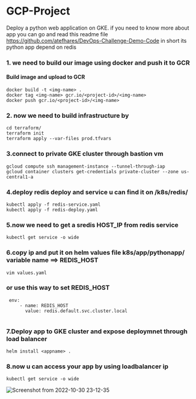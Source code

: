 # GCP-Project

Deploy a python web application on GKE. if you need to know more about app you can go and read this readme file https://github.com/atefhares/DevOps-Challenge-Demo-Code in short its python app depend on redis

### 1. we need to build our image using docker and push it to GCR

#### Build image and upload to GCR
```
docker build -t <img-name> .
docker tag <img-name> gcr.io/<project-id>/<img-name>
docker push gcr.io/<project-id>/<img-name>
```

### 2. now we need to build infrastructure by 
```
cd terraform/
terraform init
terraform apply --var-files prod.tfvars
```

### 3.connect to private GKE cluster through bastion vm
```
gcloud compute ssh management-instance --tunnel-through-iap
gcloud container clusters get-credentials private-cluster --zone us-central1-a
```

### 4.deploy redis deploy and service u can find it on /k8s/redis/
```
kubectl apply -f redis-service.yaml
kubectl apply -f redis-deploy.yaml
```

### 5.now we need to get a sredis HOST_IP from redis service 
```
kubectl get service -o wide
```

### 6.copy ip and put it on helm values file k8s/app/pythonapp/ variable name ==> REDIS_HOST

```
vim values.yaml
```
### or use this way to set REDIS_HOST
```
 env:
     - name: REDIS_HOST
       value: redis.default.svc.cluster.local
       
```
### 7.Deploy app to GKE cluster and expose deploymnet through load balancer
```
helm install <appname> .
```

### 8.now u can access your app by using loadbalancer ip
```
kubectl get service -o wide
```
![Screenshot from 2022-10-30 23-12-35](https://user-images.githubusercontent.com/52250018/198902038-0fdb4f3a-a2c8-460a-8da7-f847ef8532d5.png)
